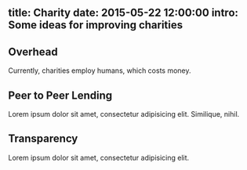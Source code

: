 title: Charity
date: 2015-05-22 12:00:00
intro: Some ideas for improving charities
---
## Overhead

Currently, charities employ humans, which costs money.

## Peer to Peer Lending

Lorem ipsum dolor sit amet, consectetur adipisicing elit. Similique, nihil.

## Transparency

Lorem ipsum dolor sit amet, consectetur adipisicing elit.
